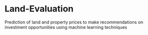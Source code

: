 # Land-Evaluation
Prediction of land and property prices to make recommendations on investment opportunities using machine learning techniques
